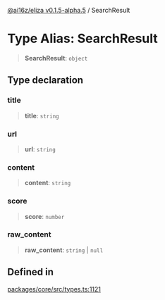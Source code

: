 [@ai16z/eliza v0.1.5-alpha.5](../index.md) / SearchResult

# Type Alias: SearchResult

> **SearchResult**: `object`

## Type declaration

### title

> **title**: `string`

### url

> **url**: `string`

### content

> **content**: `string`

### score

> **score**: `number`

### raw\_content

> **raw\_content**: `string` \| `null`

## Defined in

[packages/core/src/types.ts:1121](https://github.com/roschler/eliza/blob/main/packages/core/src/types.ts#L1121)
